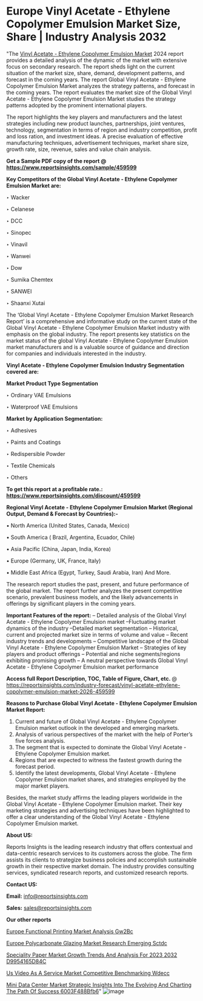 # Europe Vinyl Acetate - Ethylene Copolymer Emulsion Market Size, Share | Industry Analysis 2032

"The <a href=https://www.reportsinsights.com/sample/459599>Vinyl Acetate - Ethylene Copolymer Emulsion Market</a> 2024 report provides a detailed analysis of the dynamic of the market with extensive focus on secondary research. The report sheds light on the current situation of the market size, share, demand, development patterns, and forecast in the coming years. The report Global Vinyl Acetate - Ethylene Copolymer Emulsion Market analyzes the strategy patterns, and forecast in the coming years. The report evaluates the market size of the Global Vinyl Acetate - Ethylene Copolymer Emulsion Market studies the strategy patterns adopted by the prominent international players.

The report highlights the key players and manufacturers and the latest strategies including new product launches, partnerships, joint ventures, technology, segmentation in terms of region and industry competition, profit and loss ration, and investment ideas. A precise evaluation of effective manufacturing techniques, advertisement techniques, market share size, growth rate, size, revenue, sales and value chain analysis.

<strong>Get a Sample PDF copy of the report @ <a href=https://www.reportsinsights.com/sample/459599 style=color:#0000ff;>https://www.reportsinsights.com/sample/459599</a></strong>

<strong>Key Competitors of the Global Vinyl Acetate - Ethylene Copolymer Emulsion Market are:</strong>

‣ Wacker

‣ Celanese

‣ DCC

‣ Sinopec

‣ Vinavil

‣ Wanwei

‣ Dow

‣ Sumika Chemtex

‣ SANWEI

‣ Shaanxi Xutai

The ‘Global Vinyl Acetate - Ethylene Copolymer Emulsion Market Research Report’ is a comprehensive and informative study on the current state of the Global Vinyl Acetate - Ethylene Copolymer Emulsion Market industry with emphasis on the global industry. The report presents key statistics on the market status of the global Vinyl Acetate - Ethylene Copolymer Emulsion market manufacturers and is a valuable source of guidance and direction for companies and individuals interested in the industry.

<strong>Vinyl Acetate - Ethylene Copolymer Emulsion Industry Segmentation covered are:</strong>

<strong>Market Product Type Segmentation</strong>

‣ Ordinary VAE Emulsions

‣ Waterproof VAE Emulsions

<strong>Market by Application Segmentation:</strong>

‣ Adhesives

‣ Paints and Coatings

‣ Redispersible Powder

‣ Textile Chemicals

‣ Others

<strong>To get this report at a profitable rate.: <a href=https://www.reportsinsights.com/discount/459599 style=color:#0000ff;>https://www.reportsinsights.com/discount/459599</a></strong>

<strong>Regional Vinyl Acetate - Ethylene Copolymer Emulsion Market (Regional Output, Demand &amp; Forecast by Countries):-</strong>

• North America (United States, Canada, Mexico)

• South America ( Brazil, Argentina, Ecuador, Chile)

• Asia Pacific (China, Japan, India, Korea)

• Europe (Germany, UK, France, Italy)

• Middle East Africa (Egypt, Turkey, Saudi Arabia, Iran) And More.

The research report studies the past, present, and future performance of the global market. The report further analyzes the present competitive scenario, prevalent business models, and the likely advancements in offerings by significant players in the coming years.

<strong>Important Features of the report:</strong>
– Detailed analysis of the Global Vinyl Acetate - Ethylene Copolymer Emulsion market
–Fluctuating market dynamics of the industry
–Detailed market segmentation
– Historical, current and projected market size in terms of volume and value
– Recent industry trends and developments
– Competitive landscape of the Global Vinyl Acetate - Ethylene Copolymer Emulsion Market
– Strategies of key players and product offerings
– Potential and niche segments/regions exhibiting promising growth
– A neutral perspective towards Global Vinyl Acetate - Ethylene Copolymer Emulsion market performance

<strong>Access full Report Description, TOC, Table of Figure, Chart, etc. </strong>@   <a href=https://reportsinsights.com/industry-forecast/vinyl-acetate-ethylene-copolymer-emulsion-market-2026-459599 style=color:#0000ff;>https://reportsinsights.com/industry-forecast/vinyl-acetate-ethylene-copolymer-emulsion-market-2026-459599</a>

<strong>Reasons to Purchase Global Vinyl Acetate - Ethylene Copolymer Emulsion Market Report:</strong>
1. Current and future of Global Vinyl Acetate - Ethylene Copolymer Emulsion market outlook in the developed and emerging markets.
2. Analysis of various perspectives of the market with the help of Porter’s five forces analysis.
3. The segment that is expected to dominate the Global Vinyl Acetate - Ethylene Copolymer Emulsion market.
4. Regions that are expected to witness the fastest growth during the forecast period.
5. Identify the latest developments, Global Vinyl Acetate - Ethylene Copolymer Emulsion market shares, and strategies employed by the major market players.

Besides, the market study affirms the leading players worldwide in the Global Vinyl Acetate - Ethylene Copolymer Emulsion market. Their key marketing strategies and advertising techniques have been highlighted to offer a clear understanding of the Global Vinyl Acetate - Ethylene Copolymer Emulsion market.

<strong><strong>About US</strong>:</strong>

Reports Insights is the leading research industry that offers contextual and data-centric research services to its customers across the globe. The firm assists its clients to strategize business policies and accomplish sustainable growth in their respective market domain. The industry provides consulting services, syndicated research reports, and customized research reports.

<strong>Contact US:</strong>

<p class=><b>Email:</b> <a href=mailto:info@reportsinsights.com>info@reportsinsights.com</a></p>
<p class=><b>Sales:</b> <a href=mailto:sales@reportsinsights.com>sales@reportsinsights.com</a></p>

<strong>Our other reports</strong>

<a href=https://www.linkedin.com/pulse/europe-functional-printing-market-analysis-gw2bc/>Europe Functional Printing Market Analysis Gw2Bc</a>

<a href=https://www.linkedin.com/pulse/europe-polycarbonate-glazing-market-research-emerging-sctdc/>Europe Polycarbonate Glazing Market Research Emerging Sctdc</a>

<a href=https://medium.com/@gd336335/speciality-paper-market-growth-trends-and-analysis-for-2023-2032-d9954165d84c>Speciality Paper Market Growth Trends And Analysis For 2023 2032 D9954165D84C</a>

<a href=https://www.linkedin.com/pulse/us-video-as-a-service-market-competitive-benchmarking-wdecc/>Us Video As A Service Market Competitive Benchmarking Wdecc</a>

<a href=https://medium.com/@ruchikakadam73/mini-data-center-market-strategic-insights-into-the-evolving-and-charting-the-path-of-success-6003f488bfb6>Mini Data Center Market Strategic Insights Into The Evolving And Charting The Path Of Success 6003F488Bfb6</a>"
![image](https://github.com/aakesh123242/RIMarket/assets/158431203/e31f05a1-94bf-4a67-874e-687762e1e4ca)
